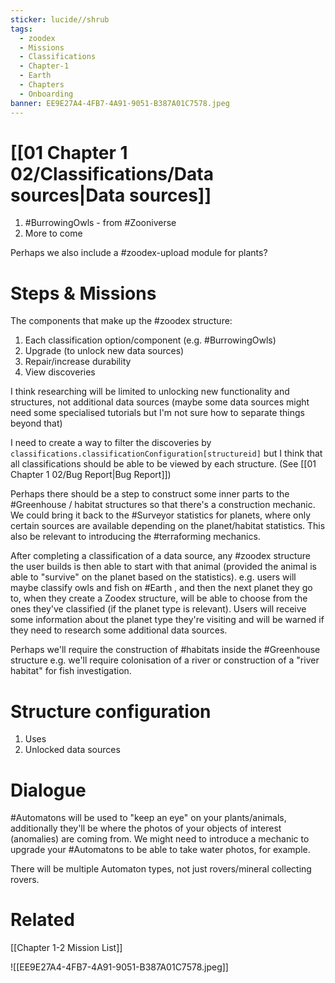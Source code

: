 ```yaml
---
sticker: lucide//shrub
tags:
  - zoodex
  - Missions
  - Classifications
  - Chapter-1
  - Earth
  - Chapters
  - Onboarding
banner: EE9E27A4-4FB7-4A91-9051-B387A01C7578.jpeg
---
```

# [[01 Chapter 1 02/Classifications/Data sources|Data sources]]
1. #BurrowingOwls - from #Zooniverse 
2. More to come

Perhaps we also include a #zoodex-upload module for plants? 
# Steps & Missions
The components that make up the #zoodex structure:
1. Each classification option/component (e.g. #BurrowingOwls)
2. Upgrade (to unlock new data sources)
3. Repair/increase durability
4. View discoveries

I think researching will be limited to unlocking new functionality and structures, not additional data sources (maybe some data sources might need some specialised tutorials but I'm not sure how to separate things beyond that)

I need to create a way to filter the discoveries by `classifications.classificationConfiguration[structureid]` but I think that all classifications should be able to be viewed by each structure. (See [[01 Chapter 1 02/Bug Report|Bug Report]])

Perhaps there should be a step to construct some inner parts to the #Greenhouse / habitat structures so that there's a construction mechanic. We could bring it back to the #Surveyor statistics for planets, where only certain sources are available depending on the planet/habitat statistics. This also be relevant to introducing the #terraforming mechanics.

After completing a classification of a data source, any #zoodex structure the user builds is then able to start with that animal (provided the animal is able to "survive" on the planet based on the statistics). e.g. users will maybe classify owls and fish on #Earth , and then the next planet they go to, when they create a Zoodex structure, will be able to choose from the ones they've classified (if the planet type is relevant). Users will receive some information about the planet type they're visiting and will be warned if they need to research some additional data sources.

Perhaps we'll require the construction of #habitats inside the #Greenhouse structure e.g. we'll require colonisation of a river or construction of a "river habitat" for fish investigation.
# Structure configuration
1. Uses
2. Unlocked data sources

# Dialogue
#Automatons  will be used to "keep an eye" on your plants/animals, additionally they'll be where the photos of your objects of interest (anomalies) are coming from. We might need to introduce a mechanic to upgrade your #Automatons to be able to take water photos, for example.

There will be multiple Automaton types, not just rovers/mineral collecting rovers.

# Related
[[Chapter 1-2 Mission List]]

![[EE9E27A4-4FB7-4A91-9051-B387A01C7578.jpeg]]
